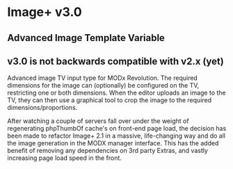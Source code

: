 # Image+ v3.0 #
## Advanced Image Template Variable

## v3.0 is not backwards compatible with v2.x (yet)

Advanced image TV input type for MODx Revolution.
The required dimensions for the image can (optionally)
be configured on the TV, restricting one or both
dimensions. When the editor uploads an image to the TV,
they can then use a graphical tool to crop the image
to the required dimensions/proportions.

After watching a couple of servers fall over under the weight
of regenerating phpThumbOf cache's on front-end page load,
the decision has been made to refactor Image+ 2.1 in a massive,
life-changing way and do all the image generation in the MODX manager
interface. This has the added benefit of removing any dependencies on
3rd party Extras, and vastly increasing page load speed in the front.

